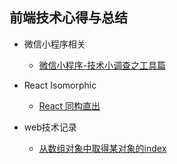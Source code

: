 ## 前端技术心得与总结  

* 微信小程序相关  
  * [微信小程序-技术小调查之工具篇](https://github.com/jinjiaxing/FE_Study/blob/master/%E5%BE%AE%E4%BF%A1%E5%B0%8F%E7%A8%8B%E5%BA%8F%E7%9B%B8%E5%85%B3/%E5%BE%AE%E4%BF%A1%E5%B0%8F%E7%A8%8B%E5%BA%8F-%E6%8A%80%E6%9C%AF%E5%B0%8F%E8%B0%83%E6%9F%A5%E4%B9%8B%E5%B7%A5%E5%85%B7%E7%AF%87.md)

* React Isomorphic  
  * [React 同构直出](https://github.com/jinjiaxing/FE_Study/issues/1)

* web技术记录  
  * [从数组对象中取得某对象的index](https://github.com/jinjiaxing/Blog/issues/2)

